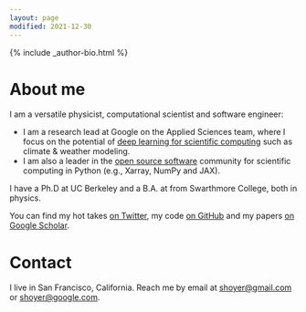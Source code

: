 ```yaml
---
layout: page
modified: 2021-12-30
---
```


<footer role="contentinfo">
  <div class="article-author-bottom">
    {% include _author-bio.html %}
  </div>
</footer>

# About me

I am a versatile physicist, computational scientist and software engineer:

- I am a research lead at Google on the Applied Sciences team, where I focus on
the potential of [deep learning for scientific computing](/science) such as climate &
weather modeling.
- I am also a leader in the [open source software](/software) community for
scientific computing in Python (e.g., Xarray, NumPy and JAX).

I have a Ph.D at UC Berkeley and a B.A. at from Swarthmore College, both in physics.

You can find my hot takes [on Twitter](https://twitter.com/shoyer), my code
[on GitHub](https://github.com/shoyer) and my papers
[on Google Scholar](https://scholar.google.com/citations?user=bWTG5FgAAAAJ).

# Contact

I live in San Francisco, California.
Reach me by email at <shoyer@gmail.com> or <shoyer@google.com>.

